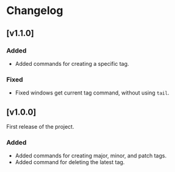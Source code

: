 # Changelog

<!--
## [v1.2.0.dev]

### Added
- ...

### Fixed
- ...

-->

## [v1.1.0]

### Added
- Added commands for creating a specific tag.

### Fixed
- Fixed windows get current tag command, without using `tail`.


## [v1.0.0]
First release of the project.

### Added
- Added commands for creating major, minor, and patch tags.
- Added command for deleting the latest tag.



<!-- 
## [vX.Y.Z.dev]
One line description of the release

### Added
- ...

### Changed
- ...

### Fixed
- ...
-->